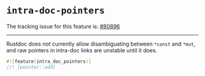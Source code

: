 # `intra-doc-pointers`

The tracking issue for this feature is: [#80896]

[#80896]: https://github.com/rust-lang/rust/issues/80896

------------------------

Rustdoc does not currently allow disambiguating between `*const` and `*mut`, and
raw pointers in intra-doc links are unstable until it does.

```rust
#![feature(intra_doc_pointers)]
//! [pointer::add]
```
